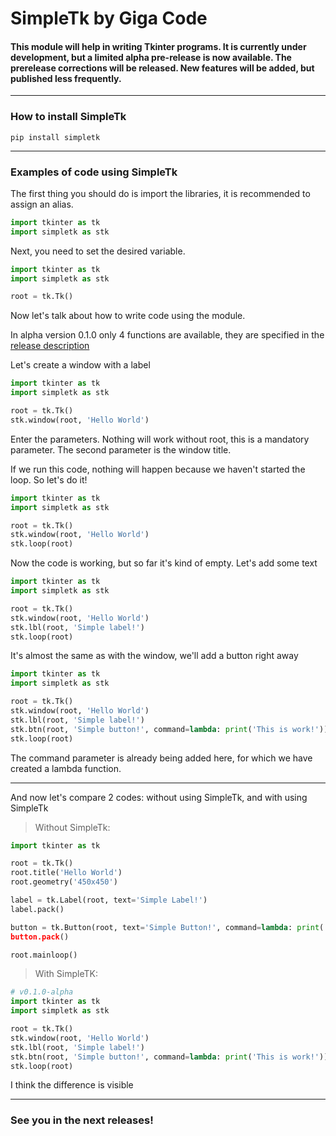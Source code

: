 # SimpleTk by Giga Code
#### This module will help in writing Tkinter programs. It is currently under development, but a limited alpha pre-release is now available. The prerelease corrections will be released. New features will be added, but published less frequently.
___
### How to install SimpleTk
```
pip install simpletk
```
___
### Examples of code using SimpleTk
The first thing you should do is import the libraries, it is recommended to assign an alias.
```python
import tkinter as tk
import simpletk as stk
```
Next, you need to set the desired variable.
```python
import tkinter as tk
import simpletk as stk

root = tk.Tk()
```
Now let's talk about how to write code using the module. 

In alpha version 0.1.0 only 4 functions are available, they are specified in the [release description](https://github.com/gigacode7/simpletk/releases)

Let's create a window with a label
```python
import tkinter as tk
import simpletk as stk

root = tk.Tk()
stk.window(root, 'Hello World')
```
Enter the parameters.  Nothing will work without root, this is a mandatory parameter. The second parameter is the window title.

If we run this code, nothing will happen because we haven't started the loop. So let's do it!
```python
import tkinter as tk
import simpletk as stk

root = tk.Tk()
stk.window(root, 'Hello World')
stk.loop(root)
```

Now the code is working, but so far it's kind of empty. Let's add some text
```python
import tkinter as tk
import simpletk as stk

root = tk.Tk()
stk.window(root, 'Hello World')
stk.lbl(root, 'Simple label!')
stk.loop(root)
```

It's almost the same as with the window, we'll add a button right away
```python
import tkinter as tk
import simpletk as stk

root = tk.Tk()
stk.window(root, 'Hello World')
stk.lbl(root, 'Simple label!')
stk.btn(root, 'Simple button!', command=lambda: print('This is work!'))
stk.loop(root)
```
The command parameter is already being added here, for which we have created a lambda function.
___
And now let's compare 2 codes: without using SimpleTk, and with using SimpleTk

>Without SimpleTk:
```python
import tkinter as tk

root = tk.Tk()
root.title('Hello World')
root.geometry('450x450')

label = tk.Label(root, text='Simple Label!')
label.pack()

button = tk.Button(root, text='Simple Button!', command=lambda: print('This is work!))
button.pack()

root.mainloop()
```

>With SimpleTK:
```python
# v0.1.0-alpha
import tkinter as tk
import simpletk as stk

root = tk.Tk()
stk.window(root, 'Hello World')
stk.lbl(root, 'Simple label!')
stk.btn(root, 'Simple button!', command=lambda: print('This is work!'))
stk.loop(root)
```
I think the difference is visible
___
### See you in the next releases!
